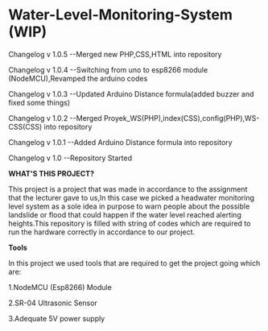 # Water-Level-Monitoring-System (WIP)

Changelog v 1.0.5 --Merged new PHP,CSS,HTML into repository

Changelog v 1.0.4 --Switching from uno to esp8266 module (NodeMCU),Revamped the arduino codes

Changelog v 1.0.3 --Updated Arduino Distance formula(added buzzer and fixed some things)

Changelog v 1.0.2 --Merged Proyek_WS(PHP),index(CSS),config(PHP),WS-CSS(CSS) into repository

Changelog v 1.0.1 --Added Arduino Distance formula into repository

Changelog v 1.0 --Repository Started

**WHAT'S THIS PROJECT?**

This project is a project that was made in accordance to the assignment that the lecturer gave to us,In this case we picked a headwater monitoring level system as a sole idea in purpose to warn people about the possible landslide or flood that could happen if the water level reached alerting heights.This repository is filled with string of codes which are required to run the hardware correctly in accordance to our project.

**Tools**

In this project we used tools that are required to get the project going which are:

1.NodeMCU (Esp8266) Module

2.SR-04 Ultrasonic Sensor

3.Adequate 5V power supply




